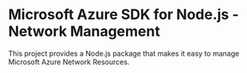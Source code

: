 # Microsoft Azure SDK for Node.js - Network Management

This project provides a Node.js package that makes it easy to manage Microsoft Azure Network Resources.
